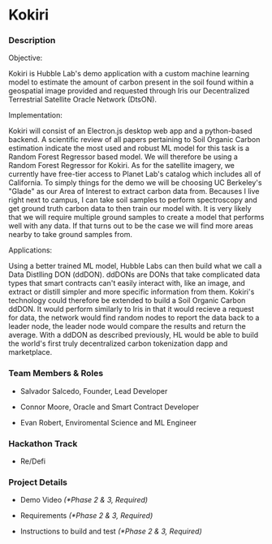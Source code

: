 # Kokiri

### Description

Objective:

Kokiri is Hubble Lab's demo application with a custom machine learning model to estimate the amount of carbon present in the soil found within a geospatial image provided and requested through Iris our Decentralized Terrestrial Satellite Oracle Network (DtsON).

Implementation:

Kokiri will consist of an Electron.js desktop web app and a python-based backend. A scientific review of all papers pertaining to Soil Organic Carbon estimation indicate the most used and robust ML model for this task is a Random Forest Regressor based model. We will therefore be using a Random Forest Regressor for Kokiri. As for the satellite imagery, we currently have free-tier access to Planet Lab's catalog which includes all of California. To simply things for the demo we will be choosing UC Berkeley's "Glade" as our Area of Interest to extract carbon data from. Becauses I live right next to campus, I can take soil samples to perform spectroscopy and get ground truth carbon data to then train our model with. It is very likely that we will require multiple ground samples to create a model that performs well with any data. If that turns out to be the case we will find more areas nearby to take ground samples from. 

Applications:

Using a better trained ML model, Hubble Labs can then build what we call a Data Distlling DON (ddDON). ddDONs are DONs that take complicated data types that smart contracts can't easily interact with, like an image, and extract or distill simpler and more specific information from them. Kokiri's technology could therefore be extended to build a Soil Organic Carbon ddDON. It would perform similarly to Iris in that it would recieve a request for data, the network would find random nodes to report the data back to a leader node, the leader node would compare the results and return the average. With a ddDON as described previously, HL would be able to build the world's first truly decentralized carbon tokenization dapp and marketplace. 


### Team Members & Roles

- Salvador Salcedo, Founder, Lead Developer

- Connor Moore, Oracle and Smart Contract Developer

- Evan Robert, Enviromental Science and ML Engineer


### Hackathon Track

- Re/Defi


### Project Details

- Demo Video _(*Phase 2 & 3, Required)_

- Requirements _(*Phase 2 & 3, Required)_

- Instructions to build and test _(*Phase 2 & 3, Required)_
